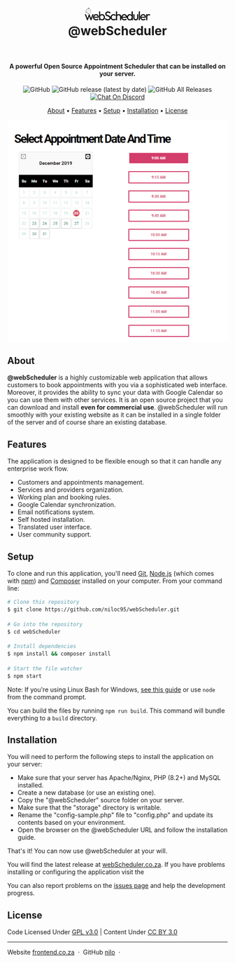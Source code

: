<h1 align="center">
    <br>
    <a href="https://webscheduler.co.za">
        <img src="https://raw.githubusercontent.com/niloc95/webScheduler/cc73715e37c5f26f5355199aa5868408dade234d/logo_black.png" alt="@webScheduler" width="150">
    </a>
    <br>
    @webScheduler
    <br>
</h1>

<br>

<h4 align="center">
    A powerful Open Source Appointment Scheduler that can be installed on your server. 
</h4>

<p align="center">
  <img alt="GitHub" src="https://img.shields.io/github/license/alextselegidis/@webScheduler?style=for-the-badge">
  <img alt="GitHub release (latest by date)" src="https://img.shields.io/github/v/release/alextselegidis/@webScheduler?style=for-the-badge">
  <img alt="GitHub All Releases" src="https://img.shields.io/github/downloads/alextselegidis/@webScheduler/total?style=for-the-badge">
  <a href="https://discord.com/invite/UeeSkaw">
    <img alt="Chat On Discord" src="https://img.shields.io/badge/chat-on%20discord-7289da?style=for-the-badge&logo=discord&logoColor=white">
  </a>
</p>

<p align="center">
  <a href="#about">About</a> •
  <a href="#features">Features</a> •
  <a href="#setup">Setup</a> •
  <a href="#installation">Installation</a> •
  <a href="#license">License</a>
</p>

![screenshot](screenshot.png)

## About

**@webScheduler** is a highly customizable web application that allows customers to book appointments with you 
via a sophisticated web interface. Moreover, it provides the ability to sync your data with Google Calendar so you can 
use them with other services. It is an open source project that you can download and install **even for commercial use**. 
@webScheduler will run smoothly with your existing website as it can be installed in a single folder of the 
server and of course share an existing database.

## Features

The application is designed to be flexible enough so that it can handle any enterprise work flow. 

* Customers and appointments management.
* Services and providers organization.
* Working plan and booking rules.
* Google Calendar synchronization.
* Email notifications system.
* Self hosted installation.
* Translated user interface.
* User community support. 

## Setup

To clone and run this application, you'll need [Git](https://git-scm.com), [Node.js](https://nodejs.org/en/download/) (which comes with [npm](http://npmjs.com)) and [Composer](https://getcomposer.org) installed on your computer. From your command line:

```bash
# Clone this repository
$ git clone https://github.com/niloc95/webScheduler.git

# Go into the repository
$ cd webScheduler

# Install dependencies
$ npm install && composer install

# Start the file watcher
$ npm start
```

Note: If you're using Linux Bash for Windows, [see this guide](https://www.howtogeek.com/261575/how-to-run-graphical-linux-desktop-applications-from-windows-10s-bash-shell/) or use `node` from the command prompt.

You can build the files by running `npm run build`. This command will bundle everything to a `build` directory.

## Installation

You will need to perform the following steps to install the application on your server:

* Make sure that your server has Apache/Nginx, PHP (8.2+) and MySQL installed.
* Create a new database (or use an existing one).
* Copy the "@webScheduler" source folder on your server.
* Make sure that the "storage" directory is writable.
* Rename the "config-sample.php" file to "config.php" and update its contents based on your environment.
* Open the browser on the @webScheduler URL and follow the installation guide.

That's it! You can now use @webScheduler at your will.

You will find the latest release at [webScheduler.co.za](https://webScheduler.co.za).
If you have problems installing or configuring the application visit the

You can also report problems on the [issues page](https://github.com/niloc95/webScheduler/issues)
and help the development progress.

## License 

Code Licensed Under [GPL v3.0](https://www.gnu.org/licenses/gpl-3.0.en.html) | Content Under [CC BY 3.0](https://creativecommons.org/licenses/by/3.0/)

---

Website [frontend.co.za](https://frontend.co.za) &nbsp;&middot;&nbsp;
GitHub [nilo](https://github.com/nilo95) &nbsp;&middot;&nbsp;
